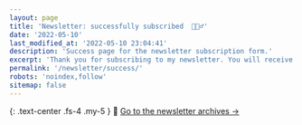 ```yaml
---
layout: page
title: 'Newsletter: successfully subscribed  🏃🏻‍♂️'
date: '2022-05-10'
last_modified_at: '2022-05-10 23:04:41'
description: 'Success page for the newsletter subscription form.'
excerpt: 'Thank you for subscribing to my newsletter. You will receive an email confirmation. Should you change your mind, <a href="/contact/">let me know</a>.'
permalink: '/newsletter/success/'
robots: 'noindex,follow'
sitemap: false
---
```

{: .text-center .fs-4 .my-5 }
📝 [Go to the newsletter archives →](/newsletter/archives/)